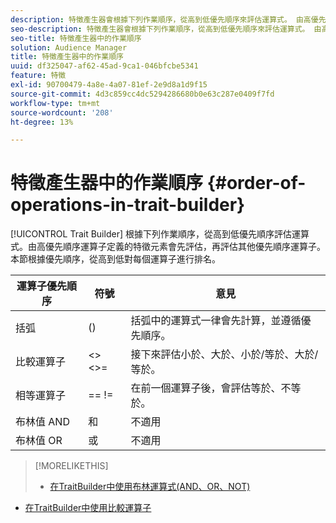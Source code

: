 ```yaml
---
description: 特徵產生器會根據下列作業順序，從高到低優先順序來評估運算式。 由高優先順序運算子定義的特徵元素會先評估，再評估其他優先順序運算子。 本節根據優先順序，從高到低對每個運算子進行排名。
seo-description: 特徵產生器會根據下列作業順序，從高到低優先順序來評估運算式。 由高優先順序運算子定義的特徵元素會先評估，再評估其他優先順序運算子。 本節根據優先順序，從高到低對每個運算子進行排名。
seo-title: 特徵產生器中的作業順序
solution: Audience Manager
title: 特徵產生器中的作業順序
uuid: df325047-af62-45ad-9ca1-046bfcbe5341
feature: 特徵
exl-id: 90700479-4a8e-4a07-81ef-2e9d8a1d9f15
source-git-commit: 4d3c859cc4dc5294286680b0e63c287e0409f7fd
workflow-type: tm+mt
source-wordcount: '208'
ht-degree: 13%

---
```


# 特徵產生器中的作業順序 {#order-of-operations-in-trait-builder}

[!UICONTROL Trait Builder] 根據下列作業順序，從高到低優先順序評估運算式。由高優先順序運算子定義的特徵元素會先評估，再評估其他優先順序運算子。 本節根據優先順序，從高到低對每個運算子進行排名。

<!-- c_tb_operator_precedence.xml -->

<table id="table_F0FA45B652C7464B90D35526817110FF"> 
 <thead> 
  <tr> 
   <th colname="col1" class="entry"> 運算子優先順序 </th> 
   <th colname="col2" class="entry"> 符號 </th> 
   <th colname="col3" class="entry"> 意見 </th> 
  </tr> 
 </thead>
 <tbody> 
  <tr> 
   <td colname="col1"> 括弧 </td> 
   <td colname="col2"> () </td> 
   <td colname="col3"> 括弧中的運算式一律會先計算，並遵循優先順序。 </td> 
  </tr> 
  <tr> 
   <td colname="col1"> 比較運算子 </td> 
   <td colname="col2"> &lt;&gt; &lt;&gt;= </td> 
   <td colname="col3"> 接下來評估小於、大於、小於/等於、大於/等於。 </td> 
  </tr> 
  <tr> 
   <td colname="col1"> 相等運算子 </td> 
   <td colname="col2"> == != </td> 
   <td colname="col3"> 在前一個運算子後，會評估等於、不等於。 </td> 
  </tr> 
  <tr> 
   <td colname="col1">布林值<span class="wintitle"> AND</span> </td> 
   <td colname="col2"><span class="wintitle"> 和</span> </td> 
   <td colname="col3" morerows="1"> 不適用 </td> 
  </tr> 
  <tr> 
   <td colname="col1">布林值<span class="wintitle"> OR</span> </td> 
   <td colname="col2"><span class="wintitle"> 或</span> </td> 
   <td colname="col3" morerows="1"> 不適用 </td> 
  </tr> 
 </tbody>
</table>

>[!MORELIKETHIS]
>
>* [在TraitBuilder中使用布林運算式(AND、OR、NOT)](../../reference/boolean-expressions-tsb.md)
* [在TraitBuilder中使用比較運算子](../../features/traits/trait-comparison-operators.md)

